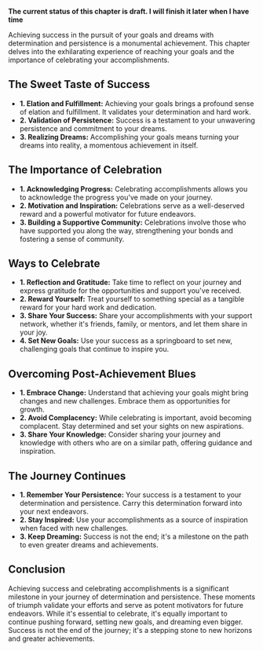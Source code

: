 **The current status of this chapter is draft. I will finish it later when I have time**

Achieving success in the pursuit of your goals and dreams with determination and persistence is a monumental achievement. This chapter delves into the exhilarating experience of reaching your goals and the importance of celebrating your accomplishments.

The Sweet Taste of Success
--------------------------

* **1. Elation and Fulfillment:** Achieving your goals brings a profound sense of elation and fulfillment. It validates your determination and hard work.
* **2. Validation of Persistence:** Success is a testament to your unwavering persistence and commitment to your dreams.
* **3. Realizing Dreams:** Accomplishing your goals means turning your dreams into reality, a momentous achievement in itself.

The Importance of Celebration
-----------------------------

* **1. Acknowledging Progress:** Celebrating accomplishments allows you to acknowledge the progress you've made on your journey.
* **2. Motivation and Inspiration:** Celebrations serve as a well-deserved reward and a powerful motivator for future endeavors.
* **3. Building a Supportive Community:** Celebrations involve those who have supported you along the way, strengthening your bonds and fostering a sense of community.

Ways to Celebrate
-----------------

* **1. Reflection and Gratitude:** Take time to reflect on your journey and express gratitude for the opportunities and support you've received.
* **2. Reward Yourself:** Treat yourself to something special as a tangible reward for your hard work and dedication.
* **3. Share Your Success:** Share your accomplishments with your support network, whether it's friends, family, or mentors, and let them share in your joy.
* **4. Set New Goals:** Use your success as a springboard to set new, challenging goals that continue to inspire you.

Overcoming Post-Achievement Blues
---------------------------------

* **1. Embrace Change:** Understand that achieving your goals might bring changes and new challenges. Embrace them as opportunities for growth.
* **2. Avoid Complacency:** While celebrating is important, avoid becoming complacent. Stay determined and set your sights on new aspirations.
* **3. Share Your Knowledge:** Consider sharing your journey and knowledge with others who are on a similar path, offering guidance and inspiration.

The Journey Continues
---------------------

* **1. Remember Your Persistence:** Your success is a testament to your determination and persistence. Carry this determination forward into your next endeavors.
* **2. Stay Inspired:** Use your accomplishments as a source of inspiration when faced with new challenges.
* **3. Keep Dreaming:** Success is not the end; it's a milestone on the path to even greater dreams and achievements.

Conclusion
----------

Achieving success and celebrating accomplishments is a significant milestone in your journey of determination and persistence. These moments of triumph validate your efforts and serve as potent motivators for future endeavors. While it's essential to celebrate, it's equally important to continue pushing forward, setting new goals, and dreaming even bigger. Success is not the end of the journey; it's a stepping stone to new horizons and greater achievements.
